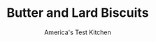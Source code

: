 ---
layout: ../../layouts/MarkdownPostLayout.astro
title: Butter and Lard Biscuits
author: America's Test Kitchen
pubDate: 2023-03-15
description: "A combination of lard and butter produces flaky, tender, mouthwatering biscuits."
image_url: https://res.cloudinary.com/hksqkdlah/image/upload/ar_1:1,c_fill,dpr_2.0,f_auto,fl_lossy.progressive.strip_profile,g_faces:auto,q_auto:low,w_344/SFS_LardBiscuits_069_nvdbip
tags: ["Desserts or Baked Goods","Breads"]
calories: 5283
protein: 8
carbohydrates: 58
fats: 35
fiber: 1
ingredients: ["6 ounces, lard","12 tablespoons, unsalted butter","4½ cups (22½ ounces), all-purpose flour","1½ tablespoons, sugar","1½ tablespoons, baking powder","¾ teaspoon, baking soda","1½ teaspoons, table salt","1¼ cups, buttermilk"]
serves: 9
time: "40 minutes, plus 50 minutes freezing and chilling"
instructions: ["Cut lard and butter into ½-inch pieces and freeze until firm, 20 to 30 minutes.","Line rimmed baking sheet with parchment paper. Process flour, sugar, baking powder, baking soda, and salt in food processor until combined, about 3 seconds. Scatter frozen lard and butter over top and pulse until mixture resembles coarse crumbs with visible pea-size pieces, about 14 pulses.","Transfer flour mixture to large bowl. Stir in buttermilk until very shaggy dough forms and some bits of dry flour remain. (Do not overmix.) Turn out dough onto lightly floured counter and knead briefly until dough comes together, 4 to 6 turns. Using your floured hands and bench scraper, shape dough into 8-inch square, about 1½ inches thick. (Dough may be sticky; reflour your hands as needed.)","Using sharp, floured chef's knife, trim ¼ inch of dough from each side of square and discard. Cut remaining dough into 9 squares (2 cuts by 2 cuts), flouring knife after each cut. Arrange biscuits at least 1 inch apart on prepared sheet. Cover sheet with plastic wrap and refrigerate for at least 30 minutes or up to 24 hours. Adjust oven rack to upper-middle position and heat oven to 450 degrees.","Bake until biscuits begin to rise, about 5 minutes. Rotate sheet and reduce oven temperature to 400 degrees. Bake until biscuits are golden brown, 12 to 14 minutes. Transfer sheet to wire rack and let biscuits cool for at least 5 minutes. Serve warm."]
nutrition: ["131 mg Potassium, K","339 mg Phosphorus, P","224 mg Calcium, Ca","3 mg Iron, Fe","20 mg Magnesium, Mg","354 mg Sodium, Na","35 g Total lipid (fat)","4 mg Niacin","12 g Fatty acids, total monounsaturated","2 g Fatty acids, total polyunsaturated","60 mg Cholesterol","17 g Fatty acids, total saturated","1 g Fiber, total dietary","109 µg Folic acid","22 µg Folate, food","3 g Sugars, total","1 µg Vitamin K (phylloquinone)","42 g Water","58 g Carbohydrate, by difference","208 µg Folate, DFE","8 g Protein","134 µg Vitamin A, RAE","587 kcal Energy","2 g Sugars, added","5283 calories"]
notes: "We developed this recipe using John Morrell Snow Cap Lard. If you have leftover buttermilk, it can be frozen in ice cube trays, transferred to zipper-lock bags, and frozen for up to a month. Upon thawing, the whey and the milk solids will separate; simply whisk the buttermilk back together before using it."
---